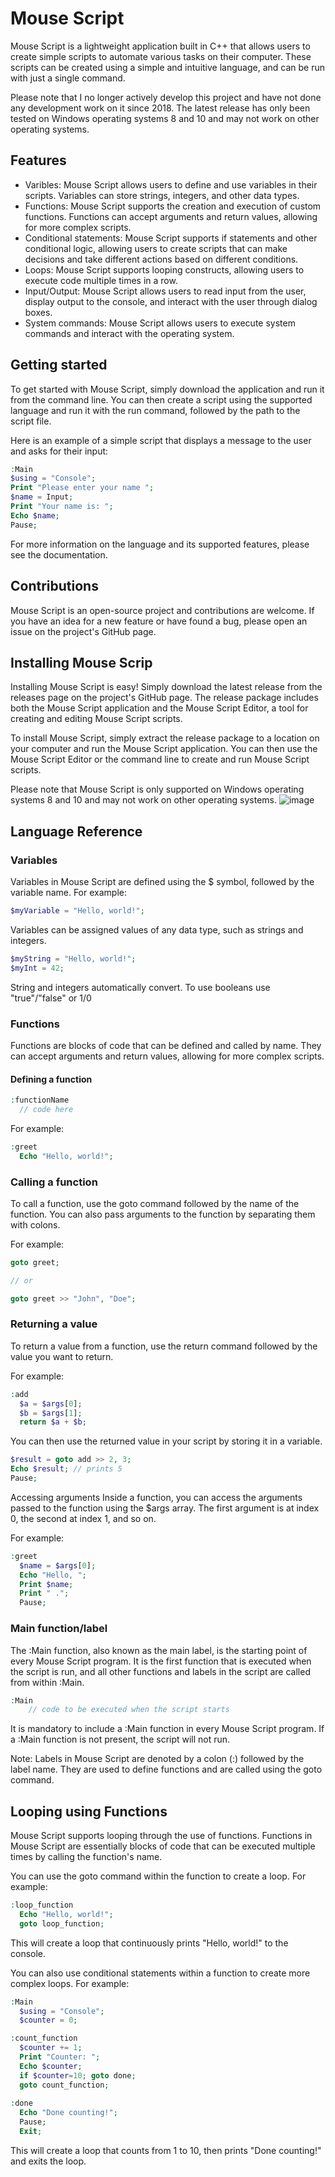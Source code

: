 # Mouse Script
Mouse Script is a lightweight application built in C++ that allows users to create simple scripts to automate various tasks on their computer. These scripts can be created using a simple and intuitive language, and can be run with just a single command.

Please note that I no longer actively develop this project and have not done any development work on it since 2018. The latest release has only been tested on Windows operating systems 8 and 10 and may not work on other operating systems.

## Features
- Varibles: Mouse Script allows users to define and use variables in their scripts. Variables can store strings, integers, and other data types.
- Functions: Mouse Script supports the creation and execution of custom functions. Functions can accept arguments and return values, allowing for more complex scripts.
- Conditional statements: Mouse Script supports if statements and other conditional logic, allowing users to create scripts that can make decisions and take different actions based on different conditions.
- Loops: Mouse Script supports looping constructs, allowing users to execute code multiple times in a row.
- Input/Output: Mouse Script allows users to read input from the user, display output to the console, and interact with the user through dialog boxes.
- System commands: Mouse Script allows users to execute system commands and interact with the operating system.

## Getting started
To get started with Mouse Script, simply download the application and run it from the command line. You can then create a script using the supported language and run it with the run command, followed by the path to the script file.

Here is an example of a simple script that displays a message to the user and asks for their input:

```php
:Main
$using = "Console";
Print "Please enter your name ";
$name = Input;
Print "Your name is: ";
Echo $name;
Pause;
```

For more information on the language and its supported features, please see the documentation.

## Contributions
Mouse Script is an open-source project and contributions are welcome. If you have an idea for a new feature or have found a bug, please open an issue on the project's GitHub page.

## Installing Mouse Scrip
Installing Mouse Script is easy! Simply download the latest release from the releases page on the project's GitHub page. The release package includes both the Mouse Script application and the Mouse Script Editor, a tool for creating and editing Mouse Script scripts.

To install Mouse Script, simply extract the release package to a location on your computer and run the Mouse Script application. You can then use the Mouse Script Editor or the command line to create and run Mouse Script scripts.

Please note that Mouse Script is only supported on Windows operating systems 8 and 10 and may not work on other operating systems.
![image](https://user-images.githubusercontent.com/98618920/210666360-80850782-56a6-4bd3-9b24-343f71494677.png)

## Language Reference
### Variables
Variables in Mouse Script are defined using the $ symbol, followed by the variable name. For example:
```php
$myVariable = "Hello, world!";
```
Variables can be assigned values of any data type, such as strings and integers.
```php
$myString = "Hello, world!";
$myInt = 42;
```
String and integers automatically convert. To use booleans use "true"/"false" or 1/0

### Functions
Functions are blocks of code that can be defined and called by name. They can accept arguments and return values, allowing for more complex scripts.

#### Defining a function
```php
:functionName
  // code here
```

For example:
```php
:greet
  Echo "Hello, world!";
```

### Calling a function
To call a function, use the goto command followed by the name of the function. You can also pass arguments to the function by separating them with colons.

For example:
```php
goto greet;

// or

goto greet >> "John", "Doe";
```

### Returning a value
To return a value from a function, use the return command followed by the value you want to return.

For example:
```php
:add
  $a = $args[0];
  $b = $args[1];
  return $a + $b;
```

You can then use the returned value in your script by storing it in a variable.
```php
$result = goto add >> 2, 3;
Echo $result; // prints 5
Pause;
```

Accessing arguments
Inside a function, you can access the arguments passed to the function using the $args array. The first argument is at index 0, the second at index 1, and so on.

For example:
```php
:greet
  $name = $args[0];
  Echo "Hello, ";
  Print $name;
  Print " .";
  Pause;
```

### Main function/label
The :Main function, also known as the main label, is the starting point of every Mouse Script program. It is the first function that is executed when the script is run, and all other functions and labels in the script are called from within :Main.

```php
:Main
    // code to be executed when the script starts
```

It is mandatory to include a :Main function in every Mouse Script program. If a :Main function is not present, the script will not run.

Note: Labels in Mouse Script are denoted by a colon (:) followed by the label name. They are used to define functions and are called using the goto command.

## Looping using Functions
Mouse Script supports looping through the use of functions. Functions in Mouse Script are essentially blocks of code that can be executed multiple times by calling the function's name.

You can use the goto command within the function to create a loop. For example:
```php
:loop_function
  Echo "Hello, world!";
  goto loop_function;
```

This will create a loop that continuously prints "Hello, world!" to the console.

You can also use conditional statements within a function to create more complex loops. For example:
```php
:Main
  $using = "Console";
  $counter = 0;

:count_function
  $counter += 1;
  Print "Counter: ";
  Echo $counter;
  if $counter=10; goto done;
  goto count_function;
    
:done
  Echo "Done counting!";
  Pause;
  Exit;
```

This will create a loop that counts from 1 to 10, then prints "Done counting!" and exits the loop.


